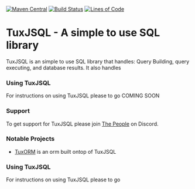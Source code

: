[![Maven Central](https://maven-badges.herokuapp.com/maven-central/dev.tuxjsql/tuxjsql/badge.svg)](https://mvnrepository.com/artifact/dev.tuxjsql/tuxjsql)
[![Build Status](https://travis-ci.org/tuxjsql/tuxjsql.svg?branch=master)](https://travis-ci.org/tuxjsql/tuxjsql)
[![Lines of Code](https://sonarcloud.io/api/project_badges/measure?project=dev.tuxjsql%3Atuxjsql&metric=ncloc)](https://sonarcloud.io/dashboard?id=dev.tuxjsql%3Atuxjsql)

# TuxJSQL  - A simple to use SQL library
TuxJSQL is an simple to use SQL library that handles: Query Building, query executing, and database results. It also handles

### Using TuxJSQL
For instructions on using TuxJSQL please to go COMING SOON

### Support 
To get support for TuxJSQL please join [The People](https://discord.com/invite/qtCKz4X) on Discord. 

### Notable Projects
- [TuxORM](https://github.com/wherkamp/TuxORM) is an orm built ontop of TuxJSQL 

### Using TuxJSQL
For instructions on using TuxJSQL please to go 
